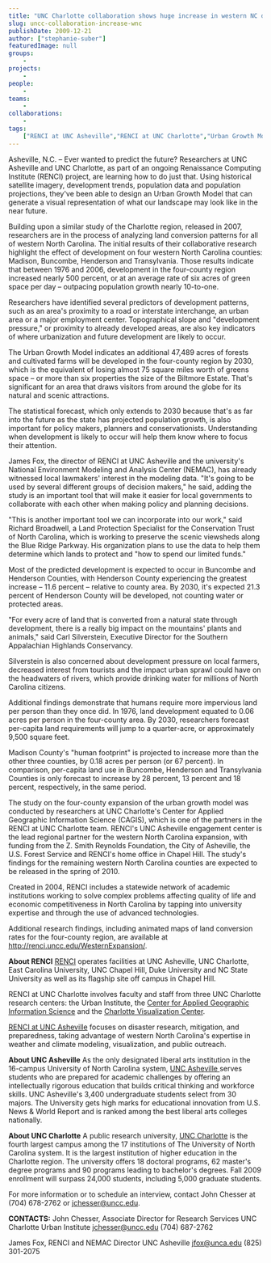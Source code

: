 ```yaml
---
title: "UNC Charlotte collaboration shows huge increase in western NC development"
slug: uncc-collaboration-increase-wnc
publishDate: 2009-12-21
author: ["stephanie-suber"]
featuredImage: null
groups:
    - 
projects:
    - 
people:
    - 
teams: 
    - 
collaborations:
    - 
tags:
    ["RENCI at UNC Asheville","RENCI at UNC Charlotte","Urban Growth Model"]
---
```

Asheville, N.C. – Ever wanted to predict the future? Researchers at UNC Asheville and UNC Charlotte, as part of an ongoing Renaissance Computing Institute (RENCI) project, are learning how to do just that. Using historical satellite imagery, development trends, population data and population projections, they've been able to design an Urban Growth Model that can generate a visual representation of what our landscape may look like in the near future.



Building upon a similar study of the Charlotte region, released in 2007, researchers are in the process of analyzing land conversion patterns for all of western North Carolina. The initial results of their collaborative research highlight the effect of development on four western North Carolina counties: Madison, Buncombe, Henderson and Transylvania. Those results indicate that between 1976 and 2006, development in the four-county region increased nearly 500 percent, or at an average rate of six acres of green space per day – outpacing population growth nearly 10-to-one.

Researchers have identified several predictors of development patterns, such as an area's proximity to a road or interstate interchange, an urban area or a major employment center. Topographical slope and "development pressure," or proximity to already developed areas, are also key indicators of where urbanization and future development are likely to occur.

The Urban Growth Model indicates an additional 47,489 acres of forests and cultivated farms will be developed in the four-county region by 2030, which is the equivalent of losing almost 75 square miles worth of greens space – or more than six properties the size of the Biltmore Estate. That's significant for an area that draws visitors from around the globe for its natural and scenic attractions.

The statistical forecast, which only extends to 2030 because that's as far into the future as the state has projected population growth, is also important for policy makers, planners and conservationists. Understanding when development is likely to occur will help them know where to focus their attention.

James Fox, the director of RENCI at UNC Asheville and the university's National Environment Modeling and Analysis Center (NEMAC), has already witnessed local lawmakers' interest in the modeling data. "It's going to be used by several different groups of decision makers," he said, adding the study is an important tool that will make it easier for local governments to collaborate with each other when making policy and planning decisions.

"This is another important tool we can incorporate into our work," said Richard Broadwell, a Land Protection Specialist for the Conservation Trust of North Carolina, which is working to preserve the scenic viewsheds along the Blue Ridge Parkway. His organization plans to use the data to help them determine which lands to protect and "how to spend our limited funds."

Most of the predicted development is expected to occur in Buncombe and Henderson Counties, with Henderson County experiencing the greatest increase – 11.6 percent – relative to county area. By 2030, it's expected 21.3 percent of Henderson County will be developed, not counting water or protected areas.

"For every acre of land that is converted from a natural state through development, there is a really big impact on the mountains' plants and animals," said Carl Silverstein, Executive Director for the Southern Appalachian Highlands Conservancy.

Silverstein is also concerned about development pressure on local farmers, decreased interest from tourists and the impact urban sprawl could have on the headwaters of rivers, which provide drinking water for millions of North Carolina citizens.

Additional findings demonstrate that humans require more impervious land per person than they once did. In 1976, land development equated to 0.06 acres per person in the four-county area. By 2030, researchers forecast per-capita land requirements will jump to a quarter-acre, or approximately 9,500 square feet.

Madison County's "human footprint" is projected to increase more than the other three counties, by 0.18 acres per person (or 67 percent). In comparison, per-capita land use in Buncombe, Henderson and Transylvania Counties is only forecast to increase by 28 percent, 13 percent and 18 percent, respectively, in the same period.

The study on the four-county expansion of the urban growth model was conducted by researchers at UNC Charlotte's Center for Applied Geographic Information Science (CAGIS), which is one of the partners in the RENCI at UNC Charlotte team. RENCI's UNC Asheville engagement center is the lead regional partner for the western North Carolina expansion, with funding from the Z. Smith Reynolds Foundation, the City of Asheville, the U.S. Forest Service and RENCI's home office in Chapel Hill. The study's findings for the remaining western North Carolina counties are expected to be released in the spring of 2010.

Created in 2004, RENCI includes a statewide network of academic institutions working to solve complex problems affecting quality of life and economic competitiveness in North Carolina by tapping into university expertise and through the use of advanced technologies.

Additional research findings, including animated maps of land conversion rates for the four-county region, are available at http://renci.uncc.edu/WesternExpansion/.

<span class="head2"><strong>About RENCI</strong></span>
<a href="https://www.renci.org">RENCI</a> operates facilities at UNC Asheville, UNC Charlotte, East Carolina University, UNC Chapel Hill, Duke University and NC State University as well as its flagship site off campus in Chapel Hill.

RENCI at UNC Charlotte involves faculty and staff from three UNC Charlotte research centers: the Urban Institute, the <a href="http://gis.uncc.edu" target="_blank">Center for Applied Geographic Information Science</a> and the <a href="http://www.viscenter.uncc.edu" target="_blank">Charlotte Visualization Center</a>.

<a href="http://unca.renci.org">RENCI at UNC Asheville</a> focuses on disaster research, mitigation, and preparedness, taking advantage of western North Carolina's expertise in weather and climate modeling, visualization, and public outreach.

<span class="head2"><strong>About UNC Asheville</strong></span>
As the only designated liberal arts institution in the 16-campus University of North Carolina system, <a href="http://www.unca.edu" target="_blank">UNC Asheville </a>serves students who are prepared for academic challenges by offering an intellectually rigorous education that builds critical thinking and workforce skills. UNC Asheville's 3,400 undergraduate students select from 30 majors. The University gets high marks for educational innovation from U.S. News &amp; World Report and is ranked among the best liberal arts colleges nationally.

<span class="head2"><strong>About UNC Charlotte</strong></span>
A public research university, <a href="http://www.uncc.edu" target="_blank">UNC Charlotte</a> is the fourth largest campus among the 17 institutions of The University of North Carolina system. It is the largest institution of higher education in the Charlotte region. The university offers 18 doctoral programs, 62 master's degree programs and 90 programs leading to bachelor's degrees. Fall 2009 enrollment will surpass 24,000 students, including 5,000 graduate students.

For more information or to schedule an interview, contact John Chesser at (704) 678-2762 or jchesser@uncc.edu.

<span class="head2"><strong>CONTACTS:</strong></span>
John Chesser, Associate Director for Research Services
UNC Charlotte Urban Institute
jchesser@uncc.edu
(704) 687-2762

James Fox, RENCI and NEMAC Director
UNC Asheville
jfox@unca.edu
(825) 301-2075

